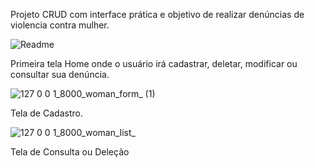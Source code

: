 Projeto CRUD com interface prática e objetivo de realizar denúncias de violencia contra mulher.


![Readme](https://user-images.githubusercontent.com/72817491/100555378-d91e3800-3279-11eb-843c-a1fd1836c897.PNG)

Primeira tela Home onde o usuário irá cadastrar, deletar, modificar ou consultar sua denúncia.

![127 0 0 1_8000_woman_form_ (1)](https://user-images.githubusercontent.com/72817491/100555520-d40db880-327a-11eb-829a-604758b38a66.png)

Tela de Cadastro.

![127 0 0 1_8000_woman_list_](https://user-images.githubusercontent.com/72817491/100555613-539b8780-327b-11eb-924e-b41fb860a9d6.png)

Tela de Consulta ou Deleção
